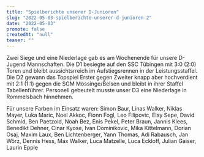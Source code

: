 ```yaml
---
title: "Spielberichte unserer D-Junioren"
slug: "2022-05-03-spielberichte-unserer-d-junioren-2"
date: "2022-05-03"
promote: false
createdAt: "null"
teaser: ""
---
```

Zwei Siege und eine Niederlage gab es am Wochenende für unsere D-Jugend Mannschaften. Die D1 besiegte auf den SSC Tübingen mit 3:0 (2:0) Toren und bleibt aussichtsrreich im Aufstiegsrennen in der Leistungsstaffel. Die D2 gewann das Topspiel Erster gegen Zweiter knapp aber hochverdient mit 2:1 (1:1) gegen die SGM Mössinge/Belsen und bleibt in ihrer Staffel Tabellenführer. Personell gebeutelt musste unser D3 eine Niederlage in Rommelsbach hinnehmen.

Für unsere Farben im Einsatz waren: Simon Baur, Linas Walker, Niklas Mayer, Luka Maric, Noel Akkoc, Fionn Fogl, Leo Filipovic, Elay Sepe, David Schmid, Ben Paetzold, Noah Bez, Enis Pekel, Peter Braun, Jannis Klees, Benedikt Dehner, Cinar Kyose, Ivan Dominikovic, Mika Kittelmann, Dorian Osaj, Maxim Laux, Ben Lichtenberger, Yann Thomas, Adi Rabausch, Jan Wörz, Dennis Hess, Max Walker, Luca Matzelle, Luca Eckloff, Julian Gaiser, Laurin Epple
